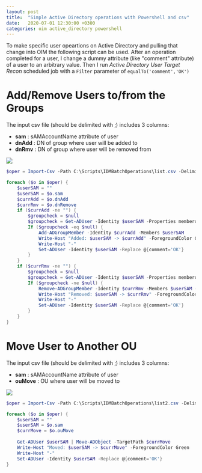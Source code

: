 ```yaml
---
layout: post
title:  "Simple Active Directory operations with Powershell and csv"
date:   2020-07-01 12:30:00 +0300
categories: oim active_directory powershell
---
```

To make specific user opeartions on Active Directory and pulling that change into OIM the following script can be used.
After an operation completed for a user, I change a dummy attribute (like "comment" attribute) of a user to an arbitrary value. 
Then I run *Active Directory User Target Recon* scheduled job with a `Filter` parameter of `equalTo('comment','OK')`

# **Add/Remove Users to/from the Groups**

The input csv file (should be delimited with ;) includes 3 columns:
- **sam**   : sAMAccountName attribute of user
- **dnAdd** : DN of group where user will be added to
- **dnRmv** : DN of group where user will be removed from

<img src="{{site.baseurl}}/assets/img/oim/csv-demo-grp.png">

```powershell
$oper = Import-Csv -Path C:\Scripts\IDMBatchOperations\list.csv -Delimiter ";" -Encoding UTF8

foreach ($o in $oper) {
    $userSAM = ""
    $userSAM = $o.sam
    $currAdd = $o.dnAdd
    $currRmv = $o.dnRemove
    if ($currAdd -ne "") {
        $groupcheck = $null
        $groupcheck = Get-ADUser -Identity $userSAM -Properties memberof | where {$_.memberof -like "*$currAdd*"}
        If ($groupcheck -eq $null) {
            Add-ADGroupMember -Identity $currAdd -Members $userSAM
            Write-Host "Added: $userSAM -> $currAdd" -ForegroundColor Green
            Write-Host "-"
            Set-ADUser -Identity $userSAM -Replace @{comment='OK'}
        }
    }
    if ($currRmv -ne "") {
        $groupcheck = $null
        $groupcheck = Get-ADUser -Identity $userSAM -Properties memberof | where {$_.memberof -like "*$currRmv*"}
        If ($groupcheck -ne $null) {
            Remove-ADGroupMember -Identity $currRmv -Members $userSAM -Confirm:$false
            Write-Host "Removed: $userSAM -> $currRmv" -ForegroundColor Yellow
            Write-Host "-"
            Set-ADUser -Identity $userSAM -Replace @{comment='OK'}
        }
    }
}
```

# **Move User to Another OU**

The input csv file (should be delimited with ;) includes 3 columns:
- **sam**   : sAMAccountName attribute of user
- **ouMove** : OU where user will be moved to

<img src="{{site.baseurl}}/assets/img/oim/csv-demo-ou.png">

```powershell
$oper = Import-Csv -Path C:\Scripts\IDMBatchOperations\list2.csv -Delimiter ";" -Encoding UTF8

foreach ($o in $oper) {
    $userSAM = ""
    $userSAM = $o.sam
    $currMove = $o.ouMove
	
	Get-ADUser $userSAM | Move-ADObject -TargetPath $currMove
	Write-Host "Moved: $userSAM -> $currMove" -ForegroundColor Green
	Write-Host "-"
    Set-ADUser -Identity $userSAM -Replace @{comment='OK'}
}
```


